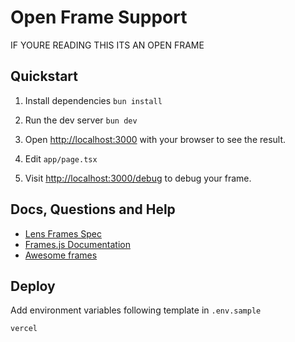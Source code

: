 # Open Frame Support

IF YOURE READING THIS ITS AN OPEN FRAME

## Quickstart

1. Install dependencies `bun install`

2. Run the dev server `bun dev`

3. Open [http://localhost:3000](http://localhost:3000) with your browser to see the result.

4. Edit `app/page.tsx`

5. Visit [http://localhost:3000/debug](http://localhost:3000/debug) to debug your frame.

## Docs, Questions and Help

- [Lens Frames Spec](https://github.com/defispartan/lens-frames)
- [Frames.js Documentation](https://framesjs.org)
- [Awesome frames](https://github.com/davidfurlong/awesome-frames?tab=readme-ov-file)

## Deploy

Add environment variables following template in `.env.sample`

```bash
vercel
```

